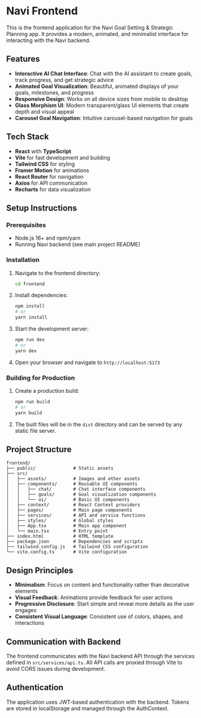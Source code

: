 # Navi Frontend

This is the frontend application for the Navi Goal Setting & Strategic Planning app. It provides a modern, animated, and minimalist interface for interacting with the Navi backend.

## Features

- **Interactive AI Chat Interface**: Chat with the AI assistant to create goals, track progress, and get strategic advice
- **Animated Goal Visualization**: Beautiful, animated displays of your goals, milestones, and progress
- **Responsive Design**: Works on all device sizes from mobile to desktop
- **Glass Morphism UI**: Modern transparent/glass UI elements that create depth and visual appeal
- **Carousel Goal Navigation**: Intuitive carousel-based navigation for goals

## Tech Stack

- **React** with **TypeScript**
- **Vite** for fast development and building
- **Tailwind CSS** for styling
- **Framer Motion** for animations
- **React Router** for navigation
- **Axios** for API communication
- **Recharts** for data visualization

## Setup Instructions

### Prerequisites

- Node.js 16+ and npm/yarn
- Running Navi backend (see main project README)

### Installation

1. Navigate to the frontend directory:
   ```bash
   cd frontend
   ```

2. Install dependencies:
   ```bash
   npm install
   # or
   yarn install
   ```

3. Start the development server:
   ```bash
   npm run dev
   # or
   yarn dev
   ```

4. Open your browser and navigate to `http://localhost:5173`

### Building for Production

1. Create a production build:
   ```bash
   npm run build
   # or
   yarn build
   ```

2. The built files will be in the `dist` directory and can be served by any static file server.

## Project Structure

```
frontend/
├── public/              # Static assets
├── src/
│   ├── assets/          # Images and other assets
│   ├── components/      # Reusable UI components
│   │   ├── chat/        # Chat interface components
│   │   ├── goals/       # Goal visualization components
│   │   └── ui/          # Basic UI components
│   ├── context/         # React Context providers
│   ├── pages/           # Main page components
│   ├── services/        # API and service functions
│   ├── styles/          # Global styles
│   ├── App.tsx          # Main app component
│   └── main.tsx         # Entry point
├── index.html           # HTML template
├── package.json         # Dependencies and scripts
├── tailwind.config.js   # Tailwind CSS configuration
└── vite.config.ts       # Vite configuration
```

## Design Principles

- **Minimalism**: Focus on content and functionality rather than decorative elements
- **Visual Feedback**: Animations provide feedback for user actions
- **Progressive Disclosure**: Start simple and reveal more details as the user engages
- **Consistent Visual Language**: Consistent use of colors, shapes, and interactions

## Communication with Backend

The frontend communicates with the Navi backend API through the services defined in `src/services/api.ts`. All API calls are proxied through Vite to avoid CORS issues during development.

## Authentication

The application uses JWT-based authentication with the backend. Tokens are stored in localStorage and managed through the AuthContext. 